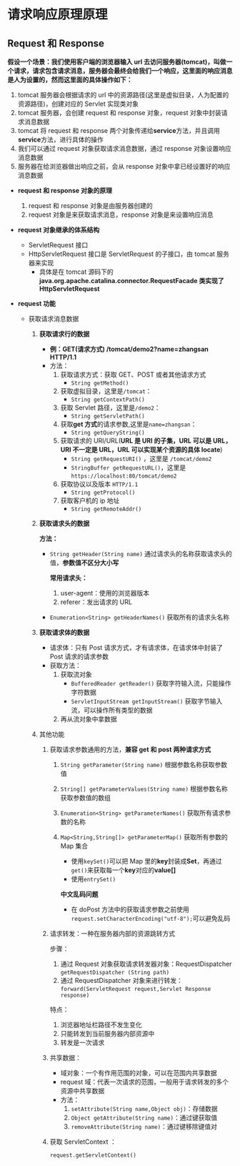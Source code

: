 # 请求响应原理原理


## Request 和 Response

**假设一个场景：我们使用客户端的浏览器输入 url 去访问服务器(tomcat)，叫做一个请求，请求包含请求消息，服务器会最终会给我们一个响应，这里面的响应消息是人为设置的，然而这里面的具体操作如下：**

1. tomcat 服务器会根据请求的 url 中的资源路径(这里是虚拟目录，人为配置的资源路径)，创建对应的 Servlet 实现类对象
2. tomcat 服务器，会创建 request 和 response 对象，request 对象中封装请求消息数据
3. tomcat 将 request 和 response 两个对象传递给**service**方法，并且调用**service**方法，进行具体的操作
4. 我们可以通过 request 对象获取请求消息数据，通过 response 对象设置响应消息数据
5. 服务器在给浏览器做出响应之前，会从 response 对象中拿已经设置好的响应消息数据

- **request 和 response 对象的原理**

  1. request 和 response 对象是由服务器创建的
  2. request 对象是来获取请求消息，response 对象是来设置响应消息

- **request 对象继承的体系结构**

  - ServletRequest 接口
  - HttpServletRequest 接口是 ServletRequest 的子接口，由 tomcat 服务器来实现
    - 具体是在 tomcat 源码下的**java.org.apache.catalina.connector.RequestFacade 类实现了 HttpServletRequest**

- **request 功能**

  - 获取请求消息数据

    1. **获取请求行的数据**

       - **例：GET(请求方式) /tomcat/demo2?name=zhangsan HTTP/1.1**
       - 方法：
         1. 获取请求方式：获取 GET、POST 或者其他请求方式
            - `String getMethod()`
         2. 获取虚拟目录，这里是`/tomcat`：
            - `String getContextPath()`
         3. 获取 Servlet 路径，这里是`/demo2`：
            - `String getServletPath()`
         4. 获取**get 方式**的请求参数,这里是`name=zhangsan`：
            - `String getQueryString()`
         5. 获取请求的 URI/URL(**URL 是 URI 的子集，URL 可以是 URL，URI 不一定是 URL，URL 可以实现某个资源的具体 locate**)
            - `String getRequestURI()` ，这里是 `/tomcat/demo2`
            - `StringBuffer getRequestURL()`，这里是 `https://localhost:80/tomcat/demo2`
         6. 获取协议以及版本 `HTTP/1.1`
            - `String getProtocol()`
         7. 获取客户机的 ip 地址
            - `String getRemoteAddr()`

    2. **获取请求头的数据**

       **方法：**

       - `String getHeader(String name)` 通过请求头的名称获取请求头的值，**参数值不区分大小写**

         **常用请求头：**

         1. user-agent：使用的浏览器版本
         2. referer：发出请求的 URL

       - `Enumeration<String> getHeaderNames()` 获取所有的请求头名称

    3. **获取请求体的数据**

       - 请求体：只有 Post 请求方式，才有请求体，在请求体中封装了 Post 请求的请求参数
       - 获取方法：
         1. 获取流对象
            - `BufferedReader getReader()` 获取字符输入流，只能操作字符数据
            - `ServletInputStream getInputStream()` 获取字节输入流，可以操作所有类型的数据
         2. 再从流对象中拿数据

    4. 其他功能

       1. 获取请求参数通用的方法，**兼容 get 和 post 两种请求方式**

          1. `String getParameter(String name)` 根据参数名称获取参数值

          2. `String[] getParameterValues(String name)` 根据参数名称获取参数值的数组

          3. `Enumeration<String> getParameterNames()` 获取所有请求参数的名称

          4. `Map<String,String[]> getParameterMap()` 获取所有参数的 Map 集合

             - 使用`keySet()`可以把 Map 里的**key**封装成**Set**，再通过`get()`来获取每一个**key**对应的**value[]**
             - 使用`entrySet()`

             **中文乱码问题**

             - 在 doPost 方法中的获取请求参数之前使用`request.setCharacterEncoding("utf-8");`可以避免乱码

       2. 请求转发：一种在服务器内部的资源跳转方式

          步骤：

          1. 通过 Request 对象获取请求转发器对象：RequestDispatcher `getRequestDispatcher (String path)`
          2. 通过 RequestDispatcher 对象来进行转发：`forward(ServletRequest request,Servlet Response response)`

          特点：

          1. 浏览器地址栏路径不发生变化
          2. 只能转发到当前服务器内部资源中
          3. 转发是一次请求

       3. 共享数据：

          - 域对象：一个有作用范围的对象，可以在范围内共享数据
          - request 域：代表一次请求的范围，一般用于请求转发的多个资源中共享数据
          - 方法：
            1. `setAttribute(String name,Object obj)`：存储数据
            2. `Object getAttribute(String name)`：通过键获取值
            3. `removeAttribute(String name)`：通过键移除键值对

       4. 获取 ServletContext ：

          `request.getServletContext()`

